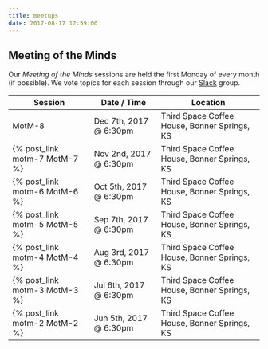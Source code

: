 ```yaml
---
title: meetups
date: 2017-08-17 12:59:00
---
```


## Meeting of the Minds

Our _Meeting of the Minds_ sessions are held the first Monday of every month (if possible).  We vote topics for each session through our [Slack](http://kctechgroup.slack.com) group.  

| Session                       | Date / Time             | Location                                 |
| ----------------------------- | ----------------------- | ---------------------------------------- |
| MotM-8 | Dec 7th, 2017 @ 6:30pm | Third Space Coffee House, Bonner Springs, KS |
| {% post_link motm-7 MotM-7 %} | Nov 2nd, 2017 @ 6:30pm | Third Space Coffee House, Bonner Springs, KS |
| {% post_link motm-6 MotM-6 %} | Oct 5th, 2017 @ 6:30pm | Third Space Coffee House, Bonner Springs, KS |
| {% post_link motm-5 MotM-5 %} | Sep 7th, 2017 @ 6:30pm | Third Space Coffee House, Bonner Springs, KS |
| {% post_link motm-4 MotM-4 %} | Aug 3rd, 2017 @ 6:30pm | Third Space Coffee House, Bonner Springs, KS |
| {% post_link motm-3 MotM-3 %} | Jul 6th, 2017 @ 6:30pm | Third Space Coffee House, Bonner Springs, KS |
| {% post_link motm-2 MotM-2 %} | Jun 5th, 2017 @ 6:30pm | Third Space Coffee House, Bonner Springs, KS |